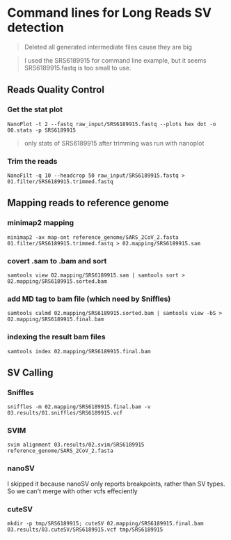 # Command lines for Long Reads SV detection

> Deleted all generated intermediate files cause they are big

> I used the SRS6189915 for command line example, but it seems SRS6189915.fastq is too small to use.

## Reads Quality Control

### Get the stat plot

```
NanoPlot -t 2 --fastq raw_input/SRS6189915.fastq --plots hex dot -o 00.stats -p SRS6189915
```

> only stats of SRS6189915 after trimming was run with nanoplot

### Trim the reads

```
NanoFilt -q 10 --headcrop 50 raw_input/SRS6189915.fastq > 01.filter/SRS6189915.trimmed.fastq
```

## Mapping reads to reference genome

### minimap2 mapping

```
minimap2 -ax map-ont reference_genome/SARS_2CoV_2.fasta 01.filter/SRS6189915.trimmed.fastq > 02.mapping/SRS6189915.sam
```
### covert .sam to .bam and sort

```
samtools view 02.mapping/SRS6189915.sam | samtools sort > 02.mapping/SRS6189915.sorted.bam
```

### add MD tag to bam file (which need by Sniffles)

```
samtools calmd 02.mapping/SRS6189915.sorted.bam | samtools view -bS > 02.mapping/SRS6189915.final.bam
```

### indexing the result bam files

```
samtools index 02.mapping/SRS6189915.final.bam
```

## SV Calling

### Sniffles

```
sniffles -m 02.mapping/SRS6189915.final.bam -v 03.results/01.sniffles/SRS6189915.vcf
```

### SVIM

```
svim alignment 03.results/02.svim/SRS6189915 reference_genome/SARS_2CoV_2.fasta
```

### nanoSV

I skipped it because nanoSV only reports breakpoints, rather than SV types. So we can't merge with other vcfs effeciently

### cuteSV

```
mkdir -p tmp/SRS6189915; cuteSV 02.mapping/SRS6189915.final.bam 03.results/03.cuteSV/SRS6189915.vcf tmp/SRS6189915
```
